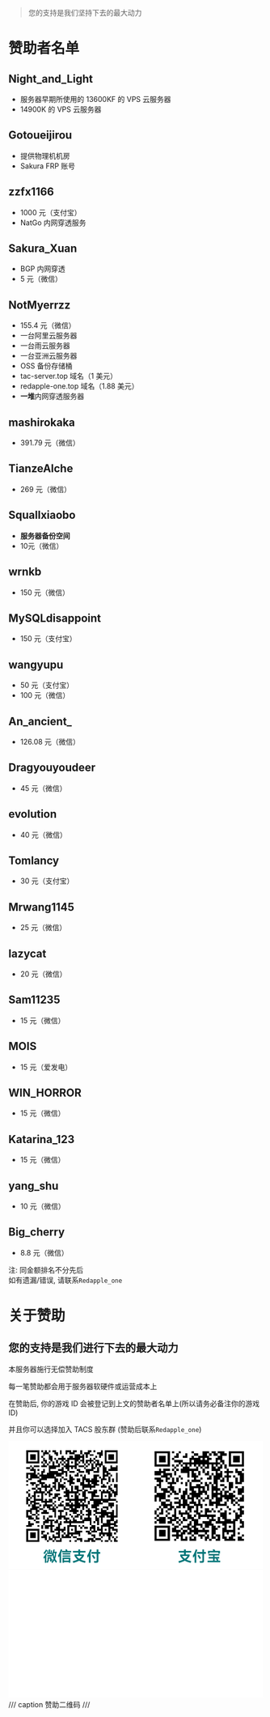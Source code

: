> 您的支持是我们坚持下去的最大动力

# 赞助者名单
## Night_and_Light
- 服务器早期所使用的 13600KF 的 VPS 云服务器
- 14900K 的 VPS 云服务器

## Gotoueijirou
- 提供物理机机房
- Sakura FRP 账号

## zzfx1166
- 1000 元（支付宝）
- NatGo 内网穿透服务

## Sakura_Xuan
- BGP 内网穿透
- 5 元（微信）

## NotMyerrzz
- 155.4 元（微信）
- 一台阿里云服务器
- 一台雨云服务器
- 一台亚洲云服务器
- OSS 备份存储桶
- tac-server.top 域名（1 美元）
- redapple-one.top 域名（1.88 美元）
- **一堆**内网穿透服务器

## mashirokaka
- 391.79 元（微信）

## TianzeAlche
- 269 元（微信）

## Squallxiaobo
- **服务器备份空间**
- 10元（微信）

## wrnkb
- 150 元（微信）

## MySQLdisappoint
- 150 元（支付宝）

## wangyupu
- 50 元（支付宝）
- 100 元（微信）

## An_ancient_
- 126.08 元（微信）

## Dragyouyoudeer
- 45 元（微信）

## evolution
- 40 元（微信）

## Tomlancy
- 30 元（支付宝）

## Mrwang1145
- 25 元（微信）

## lazycat
- 20 元（微信）

## Sam11235
- 15 元（微信）

## MOIS
- 15 元（爱发电）

## WIN_HORROR
- 15 元（微信）

## Katarina_123
- 15 元（微信）

## yang_shu
- 10 元（微信）

## Big_cherry
- 8.8 元（微信）

注: 同金额排名不分先后  
如有遗漏/错误, 请联系`Redapple_one`

# 关于赞助
## 您的支持是我们进行下去的最大动力

本服务器施行无偿赞助制度

每一笔赞助都会用于服务器软硬件或运营成本上

在赞助后, 你的游戏 ID 会被登记到上文的赞助者名单上(所以请务必备注你的游戏 ID)

并且你可以选择加入 TACS 股东群 (赞助后联系`Redapple_one`)

![赞助码亮](images/赞助码亮.png#only-light)
![赞助码暗](images/赞助码暗.png#only-dark)
/// caption
赞助二维码
///